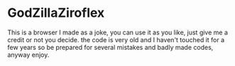 # GodZillaZiroflex
This is a browser I made as a joke, you can use it as you like, just give me a credit or not you decide. the code is very old and I haven't touched it for a few years so be prepared for several mistakes and badly made codes, anyway enjoy.
